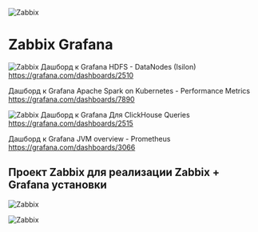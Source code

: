 ![Zabbix]( https://github.com/shenyingkun/Linux-Zabbix-Grafana/blob/master/Zabbix.png )

# Zabbix  Grafana
![Zabbix]( https://grafana.com/api/dashboards/2510/images/1505/image ) 
Дашборд к Grafana HDFS - DataNodes (Isilon)  
https://grafana.com/dashboards/2510

Дашборд к Grafana Apache Spark on Kubernetes - Performance Metrics  
https://grafana.com/dashboards/7890

![Zabbix]( https://grafana.com/api/dashboards/2515/images/1528/image ) 
Дашборд к Grafana Для ClickHouse Queries  
https://grafana.com/dashboards/2515

Дашборд к Grafana  JVM overview - Prometheus  
https://grafana.com/dashboards/3066

## Проект Zabbix для реализации Zabbix + Grafana установки

![Zabbix]( https://github.com/shenyingkun/Linux-Zabbix-Grafana/blob/master/Zabbix2.png )

![Zabbix]( https://github.com/shenyingkun/Linux-Zabbix-Grafana/blob/master/Grafana.png )

